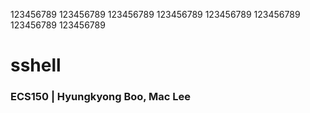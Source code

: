 123456789 123456789 123456789 123456789 123456789 123456789 123456789 123456789 
# sshell
### ECS150 | Hyungkyong Boo, Mac Lee